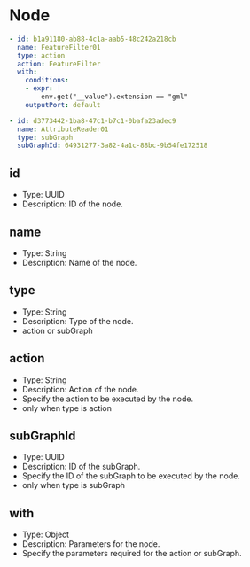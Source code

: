 # Node

``` yaml
- id: b1a91180-ab88-4c1a-aab5-48c242a218cb
  name: FeatureFilter01
  type: action
  action: FeatureFilter
  with:
    conditions:
    - expr: |
        env.get("__value").extension == "gml"
    outputPort: default

- id: d3773442-1ba8-47c1-b7c1-0bafa23adec9
  name: AttributeReader01
  type: subGraph
  subGraphId: 64931277-3a82-4a1c-88bc-9b54fe172518
```

## id
* Type: UUID
* Description: ID of the node.

## name
* Type: String
* Description: Name of the node.

## type
* Type: String
* Description: Type of the node.
* action or subGraph

## action
* Type: String
* Description: Action of the node.
* Specify the action to be executed by the node.
* only when type is action

## subGraphId
* Type: UUID
* Description: ID of the subGraph.
* Specify the ID of the subGraph to be executed by the node.
* only when type is subGraph

## with
* Type: Object
* Description: Parameters for the node.
* Specify the parameters required for the action or subGraph.
